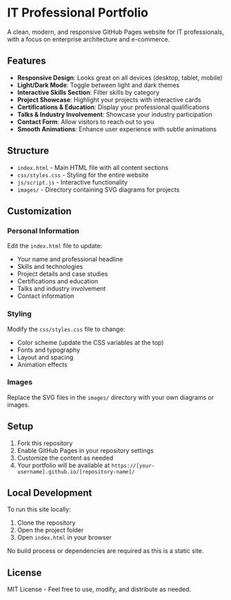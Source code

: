 # IT Professional Portfolio

A clean, modern, and responsive GitHub Pages website for IT professionals, with a focus on enterprise architecture and e-commerce.

## Features

- **Responsive Design**: Looks great on all devices (desktop, tablet, mobile)
- **Light/Dark Mode**: Toggle between light and dark themes
- **Interactive Skills Section**: Filter skills by category
- **Project Showcase**: Highlight your projects with interactive cards
- **Certifications & Education**: Display your professional qualifications
- **Talks & Industry Involvement**: Showcase your industry participation
- **Contact Form**: Allow visitors to reach out to you
- **Smooth Animations**: Enhance user experience with subtle animations

## Structure

- `index.html` - Main HTML file with all content sections
- `css/styles.css` - Styling for the entire website
- `js/script.js` - Interactive functionality
- `images/` - Directory containing SVG diagrams for projects

## Customization

### Personal Information

Edit the `index.html` file to update:
- Your name and professional headline
- Skills and technologies
- Project details and case studies
- Certifications and education
- Talks and industry involvement
- Contact information

### Styling

Modify the `css/styles.css` file to change:
- Color scheme (update the CSS variables at the top)
- Fonts and typography
- Layout and spacing
- Animation effects

### Images

Replace the SVG files in the `images/` directory with your own diagrams or images.

## Setup

1. Fork this repository
2. Enable GitHub Pages in your repository settings
3. Customize the content as needed
4. Your portfolio will be available at `https://[your-username].github.io/[repository-name]/`

## Local Development

To run this site locally:

1. Clone the repository
2. Open the project folder
3. Open `index.html` in your browser

No build process or dependencies are required as this is a static site.

## License

MIT License - Feel free to use, modify, and distribute as needed.
